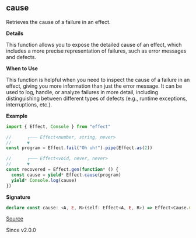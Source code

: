 ## cause

Retrieves the cause of a failure in an effect.

**Details**

This function allows you to expose the detailed cause of an effect, which
includes a more precise representation of failures, such as error messages
and defects.

**When to Use**

This function is helpful when you need to inspect the cause of a failure in
an effect, giving you more information than just the error message. It can be
used to log, handle, or analyze failures in more detail, including
distinguishing between different types of defects (e.g., runtime exceptions,
interruptions, etc.).

**Example**

```ts
import { Effect, Console } from "effect"

//      ┌─── Effect<number, string, never>
//      ▼
const program = Effect.fail("Oh uh!").pipe(Effect.as(2))

//      ┌─── Effect<void, never, never>
//      ▼
const recovered = Effect.gen(function* () {
  const cause = yield* Effect.cause(program)
  yield* Console.log(cause)
})
```

**Signature**

```ts
declare const cause: <A, E, R>(self: Effect<A, E, R>) => Effect<Cause.Cause<E>, never, R>
```

[Source](https://github.com/Effect-TS/effect/tree/main/packages/effect/src/Effect.ts#L3965)

Since v2.0.0
